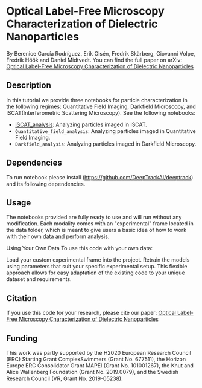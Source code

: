 # Optical Label-Free Microscopy Characterization of Dielectric Nanoparticles

By Berenice García Rodríguez, Erik Olsén, Fredrik Skärberg, Giovanni Volpe, Fredrik Höök and Daniel Midtvedt.
You can find the full paper on arXiv: [Optical Label-Free Microscopy Characterization of Dielectric Nanoparticles](https://arxiv.org/abs/2409.11810)


## Description

In this tutorial we provide three notebooks for particle characterization in the following regimes: Quantitative Field Imaging, Darkfield Microscopy, and ISCAT(Interferometric Scattering Microscopy). See the following notebooks:

* [ISCAT_analysis](iscat/ISCAT_analysis.ipynb): Analyzing particles imaged in ISCAT.
* `Quantitative_field_analysis`: Analyzing particles imaged in Quantitative Field Imaging. 
* `Darkfield_analysis`: Analyzing particles imaged in Darkfield Microscopy.


## Dependencies

To run notebook please install (https://github.com/DeepTrackAI/deeptrack) and its following dependencies.


## Usage

The notebooks provided are fully ready to use and will run without any modification. Each modality comes with an "experimental" frame located in the data folder, which is meant to give users a basic idea of how to work with their own data and perform analysis.

Using Your Own Data
To use this code with your own data:

Load your custom experimental frame into the project.
Retrain the models using parameters that suit your specific experimental setup.
This flexible approach allows for easy adaptation of the existing code to your unique dataset and requirements.

## Citation
If you use this code for your research, please cite our paper: [Optical Label-Free Microscopy Characterization of Dielectric Nanoparticles](https://arxiv.org/abs/2409.11810)



## Funding
This work was partly supported by the H2020 European Research Council (ERC) Starting Grant ComplexSwimmers (Grant No. 677511), the Horizon Europe ERC Consolidator Grant MAPEI (Grant No. 101001267), the Knut and Alice Wallenberg Foundation (Grant No. 2019.0079), and the Swedish Research Council (VR, Grant No. 2019-05238).
